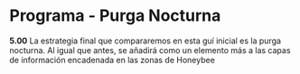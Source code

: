 # Programa - Purga Nocturna

**5.00** La estrategia final que compararemos en esta guí inicial es la purga nocturna. Al igual que antes, se añadirá como un elemento más a las capas de información encadenada en las zonas de Honeybee

